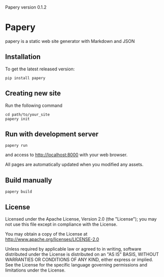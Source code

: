 Papery version 0.1.2

# Papery

papery is a static web site generator with Markdown and JSON

## Installation

To get the latest released version:

    pip install papery

## Creating new site

Run the following command

    cd path/to/your_site
    papery init

## Run with development server

    papery run

and access to <http://localhost:8000> with your web browser.

All pages are automatically updated when you modified any assets.

## Build manually

    papery build

## License

Licensed under the Apache License, Version 2.0 (the "License"); you may not use this file except in compliance with the License.

You may obtain a copy of the License at http://www.apache.org/licenses/LICENSE-2.0

Unless required by applicable law or agreed to in writing, software distributed under the License is distributed on an "AS IS" BASIS, WITHOUT WARRANTIES OR CONDITIONS OF ANY KIND, either express or implied. See the License for the specific language governing permissions and limitations under the License.
